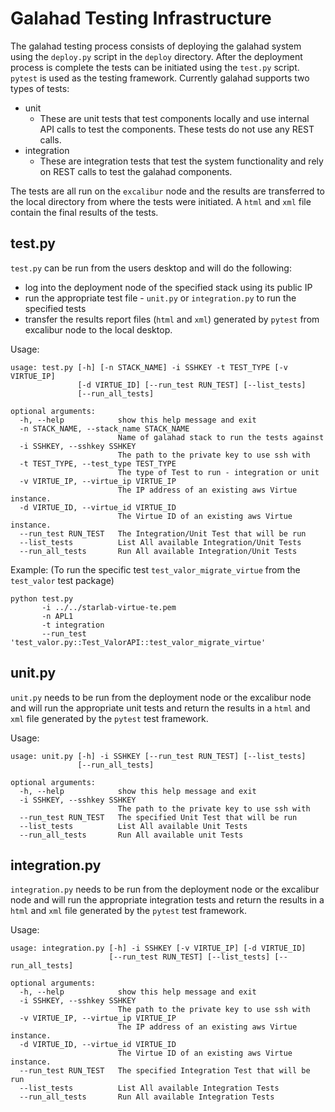 # Galahad Testing Infrastructure

The galahad testing process consists of deploying the galahad system using the `deploy.py` script in the `deploy` directory.
After the deployment process is complete the tests can be initiated using the `test.py` script. 
`pytest` is used as the testing framework.
Currently galahad supports two types of tests:
   - unit
        - These are unit tests that test components locally and use internal API calls to test the components.
          These tests do not use any REST calls.
   - integration
        - These are integration tests that test the system functionality and rely on REST calls to test the galahad components.

The tests are all run on the `excalibur` node and the results are transferred to the local directory from where the tests were initiated.
A `html` and `xml` file contain the final results of the tests.

## test.py
`test.py` can be run from the users desktop and will do the following:
   - log into the deployment node of the specified stack using its public IP
   - run the appropriate test file - `unit.py` or `integration.py` to run the specified tests
   - transfer the results report files (`html` and `xml`) generated by `pytest` from excalibur node to the local desktop.

Usage:
```
usage: test.py [-h] [-n STACK_NAME] -i SSHKEY -t TEST_TYPE [-v VIRTUE_IP]
               [-d VIRTUE_ID] [--run_test RUN_TEST] [--list_tests]
               [--run_all_tests]

optional arguments:
  -h, --help            show this help message and exit
  -n STACK_NAME, --stack_name STACK_NAME
                        Name of galahad stack to run the tests against
  -i SSHKEY, --sshkey SSHKEY
                        The path to the private key to use ssh with
  -t TEST_TYPE, --test_type TEST_TYPE
                        The type of Test to run - integration or unit
  -v VIRTUE_IP, --virtue_ip VIRTUE_IP
                        The IP address of an existing aws Virtue instance.
  -d VIRTUE_ID, --virtue_id VIRTUE_ID
                        The Virtue ID of an existing aws Virtue instance.
  --run_test RUN_TEST   The Integration/Unit Test that will be run
  --list_tests          List All available Integration/Unit Tests
  --run_all_tests       Run All available Integration/Unit Tests
```
Example: (To run the specific test `test_valor_migrate_virtue` from the `test_valor` test package)
```
python test.py
       -i ../../starlab-virtue-te.pem
       -n APL1
       -t integration
       --run_test 'test_valor.py::Test_ValorAPI::test_valor_migrate_virtue'
```
## unit.py
`unit.py` needs to be run from the deployment node or the excalibur node and will run the appropriate unit tests
and return the results in a `html` and `xml` file generated by the `pytest` test framework.

Usage:
```
usage: unit.py [-h] -i SSHKEY [--run_test RUN_TEST] [--list_tests]
               [--run_all_tests]

optional arguments:
  -h, --help            show this help message and exit
  -i SSHKEY, --sshkey SSHKEY
                        The path to the private key to use ssh with
  --run_test RUN_TEST   The specified Unit Test that will be run
  --list_tests          List All available Unit Tests
  --run_all_tests       Run All available unit Tests
```

## integration.py
`integration.py` needs to be run from the deployment node or the excalibur node and will run the appropriate integration tests
and return the results in a `html` and `xml` file generated by the `pytest` test framework.

Usage:
```
usage: integration.py [-h] -i SSHKEY [-v VIRTUE_IP] [-d VIRTUE_ID]
                      [--run_test RUN_TEST] [--list_tests] [--run_all_tests]

optional arguments:
  -h, --help            show this help message and exit
  -i SSHKEY, --sshkey SSHKEY
                        The path to the private key to use ssh with
  -v VIRTUE_IP, --virtue_ip VIRTUE_IP
                        The IP address of an existing aws Virtue instance.
  -d VIRTUE_ID, --virtue_id VIRTUE_ID
                        The Virtue ID of an existing aws Virtue instance.
  --run_test RUN_TEST   The specified Integration Test that will be run
  --list_tests          List All available Integration Tests
  --run_all_tests       Run All available Integration Tests
```
